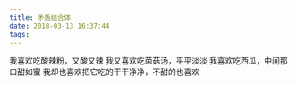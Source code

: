 ```yaml
---
title: 矛盾结合体
date: 2018-03-13 16:37:44
tags:
---
```

我喜欢吃酸辣粉，又酸又辣
我又喜欢吃菌菇汤，平平淡淡
我喜欢吃西瓜，中间那口甜如蜜
我却也喜欢把它吃的干干净净，不甜的也喜欢
